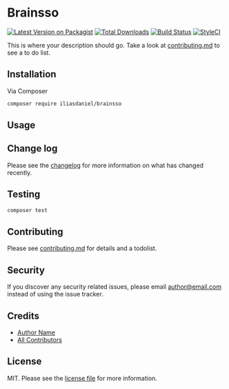 # Brainsso

[![Latest Version on Packagist][ico-version]][link-packagist]
[![Total Downloads][ico-downloads]][link-downloads]
[![Build Status][ico-travis]][link-travis]
[![StyleCI][ico-styleci]][link-styleci]

This is where your description should go. Take a look at [contributing.md](contributing.md) to see a to do list.

## Installation

Via Composer

```bash
composer require iliasdaniel/brainsso
```

## Usage

## Change log

Please see the [changelog](changelog.md) for more information on what has changed recently.

## Testing

```bash
composer test
```

## Contributing

Please see [contributing.md](contributing.md) for details and a todolist.

## Security

If you discover any security related issues, please email author@email.com instead of using the issue tracker.

## Credits

- [Author Name][link-author]
- [All Contributors][link-contributors]

## License

MIT. Please see the [license file](license.md) for more information.

[ico-version]: https://img.shields.io/packagist/v/iliasdaniel/brainsso.svg?style=flat-square
[ico-downloads]: https://img.shields.io/packagist/dt/iliasdaniel/brainsso.svg?style=flat-square
[ico-travis]: https://img.shields.io/travis/iliasdaniel/brainsso/master.svg?style=flat-square
[ico-styleci]: https://styleci.io/repos/12345678/shield

[link-packagist]: https://packagist.org/packages/iliasdaniel/brainsso
[link-downloads]: https://packagist.org/packages/iliasdaniel/brainsso
[link-travis]: https://travis-ci.org/iliasdaniel/brainsso
[link-styleci]: https://styleci.io/repos/12345678
[link-author]: https://github.com/iliasdaniel
[link-contributors]: ../../contributors
